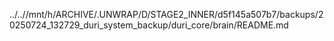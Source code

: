 ../..//mnt/h/ARCHIVE/.UNWRAP/D/STAGE2_INNER/d5f145a507b7/backups/20250724_132729_duri_system_backup/duri_core/brain/README.md